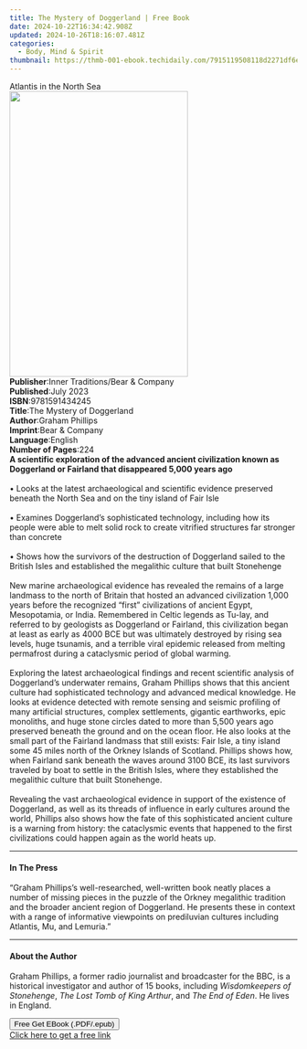 ```yaml
---
title: The Mystery of Doggerland | Free Book
date: 2024-10-22T16:34:42.908Z
updated: 2024-10-26T18:16:07.481Z
categories:
  - Body, Mind & Spirit
thumbnail: https://thmb-001-ebook.techidaily.com/7915119508118d2271df6eae003a2414a9afd188413898aa7faad81b4830ffef.jpg
---
```

<main id="book-container">
  <div class="flex flex-col">
    <div class="book-brief flex-1 py-6 px-4 sm:p-6 md:py-10 md:px-8">
      <!-- brief-->
      <div class="book-brief-main">Atlantis in the North Sea</div>
    </div>
    <div
      class="book-meta-info flex-1 grid gap-4 col-start-1 col-end-3 row-start-1 sm:mb-6 sm:grid-cols-4 lg:gap-6 lg:col-start-2 lg:row-end-6 lg:row-span-6 lg:mb-0"
    >
      <div
        class="book-meta-info-left place-content-center mt-4 p-4 text-sm leading-6 col-start-2 col-span-2 dark:text-slate-400"
      >
        <img
          class="w-full h-500 object-cover rounded-lg sm:h-255 sm:col-span-2 lg:col-span-full"
          src="https://img-001-ebook.techidaily.com/315b8e956756bd6ce62b492fca53c09d45fe3b43a31fd9c1284fdc25860b553f.jpg"
          alt=""
          width="312"
          height="500"
        />
      </div>
      <div
        class="book-meta-info-right mt-2 col-start-1 row-start-2 col-span-3 self-center"
      >
        <!-- meta data  -->
        <div class="flex flex-col px-4 md:px-8">
          <div class="flex-1">
            <strong>Publisher</strong>:<span class="px-2"
              >Inner Traditions/Bear &amp; Company</span
            >
          </div>
          <div class="flex-1">
            <strong>Published</strong>:<span class="px-2">July 2023</span>
          </div>
          <div class="flex-1">
            <strong>ISBN</strong>:<span class="px-2">9781591434245</span>
          </div>
          <div class="flex-1">
            <strong>Title</strong>:<span class="px-2"
              >The Mystery of Doggerland</span
            >
          </div>
          <div class="flex-1">
            <strong>Author</strong>:<span class="px-2">Graham Phillips</span>
          </div>
          <div class="flex-1">
            <strong>Imprint</strong>:<span class="px-2"
              >Bear &amp; Company</span
            >
          </div>
          <div class="flex-1">
            <strong>Language</strong>:<span class="px-2">English</span>
          </div>
          <div class="flex-1">
            <strong>Number of Pages</strong>:<span class="px-2">224</span>
          </div>
        </div>
      </div>
    </div>
    <div class="book-description flex-1 py-6 px-4 sm:p-6 md:py-10 md:px-8">
      <div class="book-description-main">
        <div accordion-content="" id="description">
          <b
            >A scientific exploration of the advanced ancient civilization known
            as Doggerland or Fairland that disappeared 5,000 years ago</b
          ><br /><br />• Looks at the latest archaeological and scientific
          evidence preserved beneath the North Sea and on the tiny island of
          Fair Isle<br /><br />• Examines Doggerland’s sophisticated technology,
          including how its people were able to melt solid rock to create
          vitrified structures far stronger than concrete<br /><br />• Shows how
          the survivors of the destruction of Doggerland sailed to the British
          Isles and established the megalithic culture that built Stonehenge<br /><br />New
          marine archaeological evidence has revealed the remains of a large
          landmass to the north of Britain that hosted an advanced civilization
          1,000 years before the recognized “first” civilizations of ancient
          Egypt, Mesopotamia, or India. Remembered in Celtic legends as Tu-lay,
          and referred to by geologists as Doggerland or Fairland, this
          civilization began at least as early as 4000 BCE but was ultimately
          destroyed by rising sea levels, huge tsunamis, and a terrible viral
          epidemic released from melting permafrost during a cataclysmic period
          of global warming. <br /><br />Exploring the latest archaeological
          findings and recent scientific analysis of Doggerland’s underwater
          remains, Graham Phillips shows that this ancient culture had
          sophisticated technology and advanced medical knowledge. He looks at
          evidence detected with remote sensing and seismic profiling of many
          artificial structures, complex settlements, gigantic earthworks, epic
          monoliths, and huge stone circles dated to more than 5,500 years ago
          preserved beneath the ground and on the ocean floor. He also looks at
          the small part of the Fairland landmass that still exists: Fair Isle,
          a tiny island some 45 miles north of the Orkney Islands of Scotland.
          Phillips shows how, when Fairland sank beneath the waves around 3100
          BCE, its last survivors traveled by boat to settle in the British
          Isles, where they established the megalithic culture that built
          Stonehenge. <br /><br />Revealing the vast archaeological evidence in
          support of the existence of Doggerland, as well as its threads of
          influence in early cultures around the world, Phillips also shows how
          the fate of this sophisticated ancient culture is a warning from
          history: the cataclysmic events that happened to the first
          civilizations could happen again as the world heats up.
        </div>
        <div class="accordion-fader"></div>
      </div>
    </div>
    <div class="book-excerpts flex-1 py-6 px-4 sm:p-6 md:py-10 md:px-8">
      <!-- excerpts-->
      <div class="book-excerpts-main">
        <hr />
        <h4 class="placeholder placeholder-heading">
          <span>In The Press</span>
        </h4>
        <p>
          “Graham Phillips’s well-researched, well-written book neatly places a
          number of missing pieces in the puzzle of the Orkney megalithic
          tradition and the broader ancient region of Doggerland. He presents
          these in context with a range of informative viewpoints on prediluvian
          cultures including Atlantis, Mu, and Lemuria.”
        </p>
      </div>
    </div>
    <div class="book-about-author flex-1 py-6 px-4 sm:p-6 md:py-10 md:px-8">
      <!-- about author-->
      <div class="book-main-author-main">
        <hr />
        <h4 class="placeholder placeholder-heading">
          <span>About the Author</span>
        </h4>
        <p>
          Graham Phillips, a former radio journalist and broadcaster for the
          BBC, is a historical investigator and author of 15 books, including
          <i>Wisdomkeepers of Stonehenge</i>,
          <i>The Lost Tomb of King Arthur</i>, and <i>The End of Eden</i>. He
          lives in England.
        </p>
      </div>
    </div>
    <div class="book-free-get flex-1 py-6 px-4 sm:p-6 md:py-10 md:px-8">
      <button
        id="btn-free-get"
        class="bg-blue-500 hover:bg-blue-700 text-white font-bold py-2 px-4 rounded"
      >
        Free Get EBook (.PDF/.epub)
      </button>
      <div id="countdown-display" class="px-2 text-lg mt-2"></div>
      <a
        id="free-link"
        class="hidden bg-blue-500 hover:bg-blue-700 text-white font-bold py-2 px-4 rounded"
        href="https://www.ebooks.com/en-us/book/210685435/the-mystery-of-doggerland/graham-phillips/"
        target="_blank"
        >Click here to get a free link</a
      >
    </div>
    <script>
      let countdownTime = 0;
      let countdownInterval = null;
      document
        .getElementById('btn-free-get')
        .addEventListener('click', startCountdown);
      function startCountdown() {
        countdownTime = new Date().getTime() + 60000 * 3;
        countdownInterval = setInterval(updateCountdown, 1000);
        document.getElementById('btn-free-get').disabled = true;
        document
          .getElementById('btn-free-get')
          .classList.add('bg-gray-500', 'cursor-not-allowed');
      }
      function updateCountdown() {
        let currentTime = new Date().getTime();
        let timeLeft = countdownTime - currentTime;
        let secondsLeft = Math.floor(timeLeft / 1000);
        document.getElementById('countdown-display').innerHTML =
          `Remaining time: ${secondsLeft} seconds.`;
        if (secondsLeft <= 0) {
          clearInterval(countdownInterval);
          document.getElementById('btn-free-get').classList.add('hidden');
          document.getElementById('free-link').classList.remove('hidden');
          document.getElementById('countdown-display').innerHTML = '';
        }
      }
    </script>
  </div>
</main>

<ins class="adsbygoogle"
      style="display:block"
      data-ad-client="ca-pub-7571918770474297"
      data-ad-slot="8358498916"
      data-ad-format="auto"
      data-full-width-responsive="true"></ins>
    